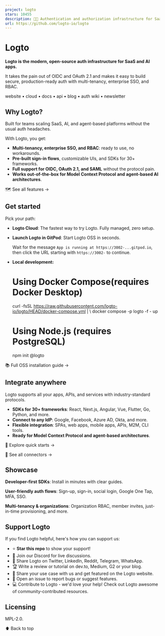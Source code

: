 ```yaml
---
project: logto
stars: 10455
description: 🧑‍🚀 Authentication and authorization infrastructure for SaaS and AI apps, built on OIDC and OAuth 2.1 with multi-tenancy, SSO, and RBAC.
url: https://github.com/logto-io/logto
---
```


Logto
=====

**Logto is the modern, open-source auth infrastructure for SaaS and AI apps.**

It takes the pain out of OIDC and OAuth 2.1 and makes it easy to build secure, production-ready auth with multi-tenancy, enterprise SSO, and RBAC.

website • cloud • docs • api • blog • auth wiki • newsletter

Why Logto?
----------

Built for teams scaling SaaS, AI, and agent-based platforms without the usual auth headaches.

With Logto, you get:

-   **Multi-tenancy, enterprise SSO, and RBAC**: ready to use, no workarounds.
-   **Pre-built sign-in flows**, customizable UIs, and SDKs for 30+ frameworks.
-   **Full support for OIDC, OAuth 2.1, and SAML** without the protocol pain.
-   **Works out-of-the-box for Model Context Protocol and agent-based AI architectures**.

🗺️ See all features →

Get started
-----------

Pick your path:

-   **Logto Cloud**: The fastest way to try Logto. Fully managed, zero setup.
    
-   **Launch Logto in GitPod**: Start Logto OSS in seconds.
    
    Wait for the message `App is running at https://3002-...gitpod.io`, then click the URL starting with `https://3002-` to continue.
    
-   **Local development:**
    
    # Using Docker Compose(requires Docker Desktop)
    curl -fsSL https://raw.githubusercontent.com/logto-io/logto/HEAD/docker-compose.yml | \\
    docker compose -p logto -f - up
    
    # Using Node.js (requires PostgreSQL)
    npm init @logto
    

📚 Full OSS installation guide →

Integrate anywhere
------------------

Logto supports all your apps, APIs, and services with industry-standard protocols.

-   **SDKs for 30+ frameworks**: React, Next.js, Angular, Vue, Flutter, Go, Python, and more.
-   **Connect to any IdP**: Google, Facebook, Azure AD, Okta, and more.
-   **Flexible integration**: SPAs, web apps, mobile apps, APIs, M2M, CLI tools.
-   **Ready for Model Context Protocol and agent-based architectures**.

🚀 Explore quick starts →

🔌 See all connectors →

Showcase
--------

**Developer-first SDKs**: Install in minutes with clear guides.

**User-friendly auth flows**: Sign-up, sign-in, social login, Google One Tap, MFA, SSO.

**Multi-tenancy & organizations**: Organization RBAC, member invites, just-in-time provisioning, and more.

Support Logto
-------------

If you find Logto helpful, here's how you can support us:

-   ⭐ **Star this repo** to show your support!
-   💬 Join our Discord for live discussions.
-   📢 Share Logto on Twitter, LinkedIn, Reddit, Telegram, WhatsApp.
-   🏆 Write a review or tutorial on dev.to, Medium, G2 or your blog.
-   💬 Share your use case with us and get featured on the Logto website.
-   🙋 Open an issue to report bugs or suggest features.
-   💻 Contribute to Logto - we'd love your help! Check out Logto awesome of community-contributed resources.

Licensing
---------

MPL-2.0.

⬆️ Back to top
